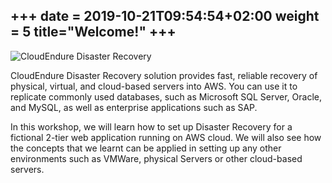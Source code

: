 +++
date = 2019-10-21T09:54:54+02:00
weight = 5
title="Welcome!"
+++
----------------

<img style="position: sticky; top:0px; right: 0px" src="/intro/cloudendure_banner.PNG" alt="CloudEndure Disaster Recovery" />

CloudEndure Disaster Recovery solution provides fast, reliable recovery of physical, virtual, and cloud-based servers into AWS. You can use it to replicate commonly used databases, such as Microsoft SQL Server, Oracle, and MySQL, as well as enterprise applications such as SAP. 

In this workshop, we will learn how to set up Disaster Recovery for a fictional 2-tier web application running on AWS cloud. We will also see how the concepts that we learnt can be applied in setting up any other environments such as VMWare, physical Servers or other cloud-based servers.



